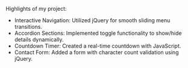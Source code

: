 Highlights of my project:

- Interactive Navigation: Utilized jQuery for smooth sliding menu transitions.
- Accordion Sections: Implemented toggle functionality to show/hide details dynamically.
- Countdown Timer: Created a real-time countdown with JavaScript.
- Contact Form: Added a form with character count validation using jQuery.
